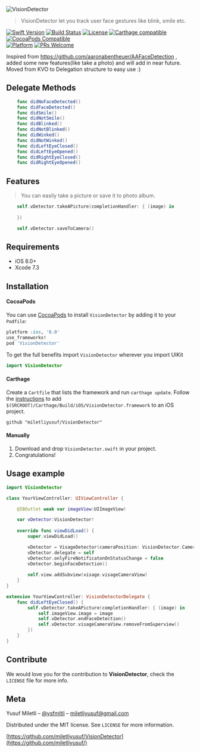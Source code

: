 ![VisionDetector](https://preview.ibb.co/hpJGK5/Vision_Detector_Logo.png)
> VisionDetector let you track user face gestures like blink, smile etc.

[![Swift Version][swift-image]][swift-url]
[![Build Status][travis-image]][travis-url]
[![License][license-image]][license-url]
[![Carthage compatible](https://img.shields.io/badge/Carthage-compatible-4BC51D.svg?style=flat)](https://github.com/Carthage/Carthage)
[![CocoaPods Compatible](https://img.shields.io/cocoapods/v/EZSwiftExtensions.svg)](https://img.shields.io/cocoapods/v/LFAlertController.svg)  
[![Platform](https://img.shields.io/cocoapods/p/LFAlertController.svg?style=flat)](http://cocoapods.org/pods/LFAlertController)
[![PRs Welcome](https://img.shields.io/badge/PRs-welcome-brightgreen.svg?style=flat-square)](http://makeapullrequest.com)

Inspired from https://github.com/aaronabentheuer/AAFaceDetection , added some new features(like take a photo) and will add in near future. Moved from KVO to Delegation structure to easy use :)

## Delegate Methods

``` swift
    func didNoFaceDetected()
    func didFaceDetected()
    func didSmile()
    func didNotSmile()
    func didBlinked()
    func didNotBlinked()
    func didWinked()
    func didNotWinked()
    func didLeftEyeClosed()
    func didLeftEyeOpened()
    func didRightEyeClosed()
    func didRightEyeOpened()
```

## Features 
> You can easily take a picture or save it to photo album.

``` swift
    self.vDetector.takeAPicture(completionHandler: { (image) in
    
    })
```
``` swift
    self.vDetector.saveToCamera()
```

## Requirements

- iOS 8.0+
- Xcode 7.3

## Installation

#### CocoaPods
You can use [CocoaPods](http://cocoapods.org/) to install `VisionDetector` by adding it to your `Podfile`:

```ruby
platform :ios, '8.0'
use_frameworks!
pod 'VisionDetector'
```

To get the full benefits import `VisionDetector` wherever you import UIKit

``` swift
import VisionDetector
```
#### Carthage
Create a `Cartfile` that lists the framework and run `carthage update`. Follow the [instructions](https://github.com/Carthage/Carthage#if-youre-building-for-ios) to add `$(SRCROOT)/Carthage/Build/iOS/VisionDetector.framework` to an iOS project.

```
github "miletliyusuf/VisionDetector"
```
#### Manually
1. Download and drop ```VisionDetector.swift``` in your project.  
2. Congratulations!  

## Usage example

```swift
import VisionDetector

class YourViewController: UIViewController {

    @IBOutlet weak var imageView:UIImageView!

    var vDetector:VisionDetector!
    
    override func viewDidLoad() {
        super.viewDidLoad()

        vDetector = VisageDetector(cameraPosition: VisionDetector.CameraDevice.FaceTimeCamera, optimizeFor: VisionDetector.DetectorAccuracy.HigherPerformance)
        vDetector.delegate = self
        vDetector.onlyFireNotificatonOnStatusChange = false
        vDetector.beginFaceDetection()
        
        self.view.addSubview(visage.visageCameraView)
    }
}

extension YourViewController: VisionDetectorDelegate {
    func didLeftEyeClosed() {
        self.vDetector.takeAPicture(completionHandler: { (image) in
            self.imageView.image = image
            self.vDetector.endFaceDetection()
            self.vDetector.visageCameraView.removeFromSuperview()
        })
    }
}

```

## Contribute

We would love you for the contribution to **VisionDetector**, check the ``LICENSE`` file for more info.

## Meta

Yusuf Miletli – [@ysfmltli](https://twitter.com/ysfmltli) – miletliyusuf@gmail.com

Distributed under the MIT license. See ``LICENSE`` for more information.

[https://github.com/miletliyusuf/VisionDetector](https://github.com/miletliyusuf/)

[swift-image]:https://img.shields.io/badge/swift-3.0-orange.svg
[swift-url]: https://swift.org/
[license-image]: https://img.shields.io/badge/License-MIT-blue.svg
[license-url]: LICENSE
[travis-image]: https://img.shields.io/travis/dbader/node-datadog-metrics/master.svg?style=flat-square
[travis-url]: https://travis-ci.org/dbader/node-datadog-metrics
[codebeat-image]: https://codebeat.co/badges/c19b47ea-2f9d-45df-8458-b2d952fe9dad
[codebeat-url]: https://codebeat.co/projects/github-com-vsouza-awesomeios-com
[logo.png]: https://ibb.co/h5jCsQ
